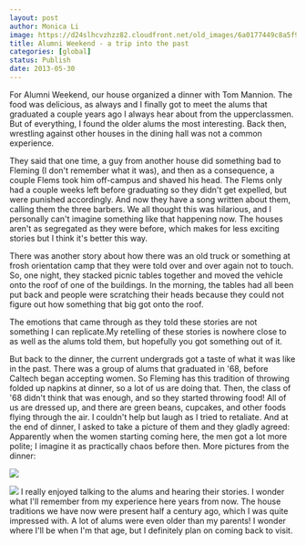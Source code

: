 ```yaml
---
layout: post
author: Monica Li
image: https://d24slhcvzhzz82.cloudfront.net/old_images/6a0177449c8a5f970d01901cafe142970b-800wi.jpg
title: Alumni Weekend - a trip into the past
categories: [global]
status: Publish
date: 2013-05-30
---
```


For Alumni Weekend, our house organized a dinner with Tom Mannion. The food was delicious, as always and I finally got to meet the alums that graduated a couple years ago I always hear about from the upperclassmen. But of everything, I found the older alums the most interesting. Back then, wrestling against other houses in the dining hall was not a common experience.

They said that one time, a guy from another house did something bad to Fleming (I don't remember what it was), and then as a consequence, a couple Flems took him off-campus and shaved his head. The Flems only had a couple weeks left before graduating so they didn't get expelled, but were punished accordingly. And now they have a song written about them, calling them the three barbers. We all thought this was hilarious, and I personally can't imagine something like that happening now. The houses aren't as segregated as they were before, which makes for less exciting stories but I think it's better this way.

There was another story about how there was an old truck or something at frosh orientation camp that they were told over and over again not to touch. So, one night, they stacked picnic tables together and moved the vehicle onto the roof of one of the buildings. In the morning, the tables had all been put back and people were scratching their heads because they could not figure out how something that big got onto the roof.

The emotions that came through as they told these stories are not something I can replicate.My retelling of these stories is nowhere close to as well as the alums told them, but hopefully you got something out of it.

But back to the dinner, the current undergrads got a taste of what it was like in the past. There was a group of alums that graduated in '68, before Caltech began accepting women. So Fleming has this tradition of throwing folded up napkins at dinner, so a lot of us are doing that. Then, the class of '68 didn't think that was enough, and so they started throwing food! All of us are dressed up, and there are green beans, cupcakes, and other foods flying through the air. I couldn't help but laugh as I tried to retaliate. And at the end of dinner, I asked to take a picture of them and they gladly agreed:
Apparently when the women starting coming here, the men got a lot more polite; I imagine it as practically chaos before then. More pictures from the dinner:


![](https://d24slhcvzhzz82.cloudfront.net/old_images/caltech_as_it_happens/6a0105349b8251970b019102a5caf7970c.jpg)


![](https://d24slhcvzhzz82.cloudfront.net/old_images/6a0177449c8a5f970d01901cafe316970b-800wi.jpg)
I really enjoyed talking to the alums and hearing their stories. I wonder what I'll remember from my experience here years from now. The house traditions we have now were present half a century ago, which I was quite impressed with. A lot of alums were even older than my parents! I wonder where I'll be when I'm that age, but I definitely plan on coming back to visit.

